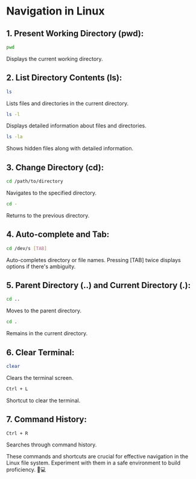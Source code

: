 # Navigation in Linux

## 1. Present Working Directory (pwd):

```bash
pwd
```

Displays the current working directory.

## 2. List Directory Contents (ls):

```bash
ls
```

Lists files and directories in the current directory.

```bash
ls -l
```

Displays detailed information about files and directories.

```bash
ls -la
```

Shows hidden files along with detailed information.

## 3. Change Directory (cd):

```bash
cd /path/to/directory
```

Navigates to the specified directory.

```bash
cd -
```

Returns to the previous directory.

## 4. Auto-complete and Tab:

```bash
cd /dev/s [TAB]
```

Auto-completes directory or file names. Pressing [TAB] twice displays options if there's ambiguity.

## 5. Parent Directory (..) and Current Directory (.):

```bash
cd ..
```

Moves to the parent directory.

```bash
cd .
```

Remains in the current directory.

## 6. Clear Terminal:

```bash
clear
```

Clears the terminal screen.

```bash
Ctrl + L
```

Shortcut to clear the terminal.

## 7. Command History:

```bash
Ctrl + R
```

Searches through command history.

These commands and shortcuts are crucial for effective navigation in the Linux file system. Experiment with them in a safe environment to build proficiency. 🚀💻
